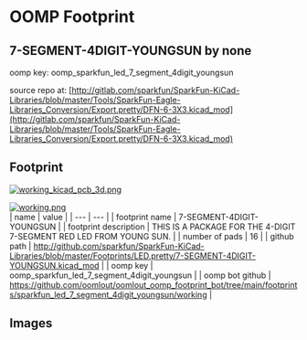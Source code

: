 # OOMP Footprint  
## 7-SEGMENT-4DIGIT-YOUNGSUN  by none  
  
oomp key: oomp_sparkfun_led_7_segment_4digit_youngsun  
  
source repo at: [http://gitlab.com/sparkfun/SparkFun-KiCad-Libraries/blob/master/Tools/SparkFun-Eagle-Libraries_Conversion/Export.pretty/DFN-6-3X3.kicad_mod](http://gitlab.com/sparkfun/SparkFun-KiCad-Libraries/blob/master/Tools/SparkFun-Eagle-Libraries_Conversion/Export.pretty/DFN-6-3X3.kicad_mod)  
## Footprint  
  
[![working_kicad_pcb_3d.png](working_kicad_pcb_3d_600.png)](working_kicad_pcb_3d.png)  
  
[![working.png](working_600.png)](working.png)  
| name | value | 
| --- | --- | 
| footprint name | 7-SEGMENT-4DIGIT-YOUNGSUN | 
| footprint description | THIS IS A PACKAGE FOR THE 4-DIGIT 7-SEGMENT RED LED FROM YOUNG SUN. | 
| number of pads | 16 | 
| github path | http://github.com/sparkfun/SparkFun-KiCad-Libraries/blob/master/Footprints/LED.pretty/7-SEGMENT-4DIGIT-YOUNGSUN.kicad_mod | 
| oomp key | oomp_sparkfun_led_7_segment_4digit_youngsun | 
| oomp bot github | https://github.com/oomlout/oomlout_oomp_footprint_bot/tree/main/footprints/sparkfun_led_7_segment_4digit_youngsun/working | 
## Images  
